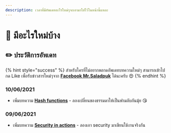 ```yaml
---
description: เวลาที่มีอัพเดทอะไรใหม่ๆจะเอามาใส่ไว้ในหน้านี้แหละ
---
```


# 📰 มีอะไรใหม่บ้าง

## ✏️ ประวัติการอัพเดท

{% hint style="success" %}
สำหรับใครที่ไม่อยากพลาดอัพเดทบทความใหม่ๆ สามารถเข้าไปกด Like เพื่อรับข่าวสารใหม่ๆจาก [**Facebook Mr.Saladpuk**](https://www.facebook.com/mr.saladpuk) ได้นะครับ 😍
{% endhint %}

### 10/06/2021

* เพิ่มบทความ [**Hash functions**](https://www.saladpuk.com/basic/security101/security-in-actions/hash-function) - ลองเปลี่ยนของธรรมดาให้เป็นฟามลับกันมุ้ย 😘

### 09/06/2021

* เพิ่มบทความ [**Security in actions**](https://www.saladpuk.com/basic/security101/security-in-actions) - ลองเอา security มาเขียนใช้งานจริงกัน

